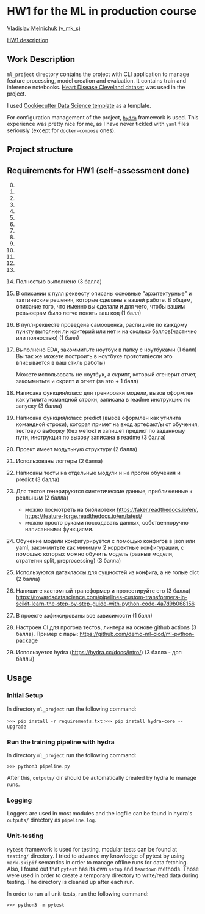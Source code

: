 # HW1 for the ML in production course

[Vladislav Melnichuk (v_mk_s)](https://github.com/made-ml-in-prod-2022/v_mk_s)

[HW1 description](https://github.com/made-ml-in-prod-2022/v_mk_s/blob/homework1/hw1_description.md)

## Work Description

`ml_project` directory contains the project with CLI application to manage feature processing, model creation and evaluation. It contains train and inference notebooks. [Heart Disease Cleveland dataset](https://www.kaggle.com/datasets/cherngs/heart-disease-cleveland-uci) was used in the project.

I used [Cookiecutter Data Science template](https://drivendata.github.io/cookiecutter-data-science/) as a template.

For configuration management of the project, [`hydra`](https://hydra.cc/) framework is used. This experience was pretty nice for me, as I have never tickled with `yaml` files seriously (except for `docker-compose` ones).

## Project structure

## Requirements for HW1 (self-assessment done)

0) 
1)
2)
3)
4)
5)
6)
7)
8)
9)
10)
11)
12)
13)
14) Полностью выполнено (3 балла)


0) В описании к пулл реквесту описаны основные "архитектурные" и тактические решения, которые сделаны в вашей работе. В общем, описание того, что именно вы сделали и для чего, чтобы вашим ревьюерам было легче понять ваш код (1 балл)
1) В пулл-реквесте проведена самооценка, распишите по каждому пункту выполнен ли критерий или нет и на сколько баллов(частично или полностью) (1 балл)

2) Выполнено EDA, закоммитьте ноутбук в папку с ноутбуками (1 балл)
   Вы так же можете построить в ноутбуке прототип(если это вписывается в ваш стиль работы)

   Можете использовать не ноутбук, а скрипт, который сгенерит отчет, закоммитьте и скрипт и отчет (за это + 1 балл)

3) Написана функция/класс для тренировки модели, вызов оформлен как утилита командной строки, записана в readme инструкцию по запуску (3 балла)
4) Написана функция/класс predict (вызов оформлен как утилита командной строки), которая примет на вход артефакт/ы от обучения, тестовую выборку (без меток) и запишет предикт по заданному пути, инструкция по вызову записана в readme (3 балла)

5) Проект имеет модульную структуру (2 балла)
6) Использованы логгеры (2 балла)

7) Написаны тесты на отдельные модули и на прогон обучения и predict (3 балла)

8) Для тестов генерируются синтетические данные, приближенные к реальным (2 балла)
   - можно посмотреть на библиотеки <https://faker.readthedocs.io/en/>, <https://feature-forge.readthedocs.io/en/latest/>
   - можно просто руками посоздавать данных, собственноручно написанными функциями.

9) Обучение модели конфигурируется с помощью конфигов в json или yaml, закоммитьте как минимум 2 корректные конфигурации, с помощью которых можно обучить модель (разные модели, стратегии split, preprocessing) (3 балла)
10) Используются датаклассы для сущностей из конфига, а не голые dict (2 балла)

11) Напишите кастомный трансформер и протестируйте его (3 балла)
   <https://towardsdatascience.com/pipelines-custom-transformers-in-scikit-learn-the-step-by-step-guide-with-python-code-4a7d9b068156>

12) В проекте зафиксированы все зависимости (1 балл)
13) Настроен CI для прогона тестов, линтера на основе github actions (3 балла).
Пример с пары: <https://github.com/demo-ml-cicd/ml-python-package>
14) Используется hydra  (<https://hydra.cc/docs/intro/>) (3 балла - доп баллы)

## __Usage__

### __Initial Setup__

In directory `ml_project` run the following command:

`>>> pip install -r requirements.txt`
`>>> pip install hydra-core --upgrade`

### __Run the training pipeline with hydra__

In directory `ml_project` run the following command:

`>>> python3 pipeline.py`

After this, `outputs/` dir should be automatically created by hydra to manage runs.

### __Logging__

Loggers are used in most modules and the logfile can be found in hydra's `outputs/` directory as `pipeline.log`.

### __Unit-testing__

`Pytest` framework is used for testing, modular tests can be found at `testing/` directory. I tried to advance
my knowledge of pytest by using `mark.skipif` semantics in order to manage offline runs for data fetching.
Also, I found out that `pytest` has its own `setup` and `teardown` methods. Those were used in order to
create a temporary directory to write/read data during testing. The directory is cleaned up after each run.

In order to run all unit-tests, run the following command:

`>>> python3 -m pytest`
